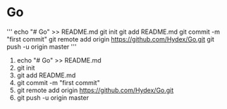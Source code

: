 # Go


'''
echo "# Go" >> README.md
git init
git add README.md
git commit -m "first commit"
git remote add origin https://github.com/Hydex/Go.git
git push -u origin master
'''

1. echo "# Go" >> README.md
2. git init
3. git add README.md
4. git commit -m "first commit"
5. git remote add origin https://github.com/Hydex/Go.git
6. git push -u origin master
